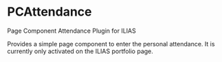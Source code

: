 PCAttendance
============

Page Component Attendance Plugin for ILIAS

Provides a simple page component to enter the personal attendance. It is currently only activated on the ILIAS portfolio page.
